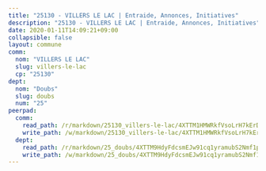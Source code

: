 ```yaml
---
title: "25130 - VILLERS LE LAC | Entraide, Annonces, Initiatives"
description: "25130 - VILLERS LE LAC | Entraide, Annonces, Initiatives"
date: 2020-01-11T14:09:21+09:00
collapsible: false
layout: commune
comm:
  nom: "VILLERS LE LAC"
  slug: villers-le-lac
  cp: "25130"
dept:
  nom: "Doubs"
  slug: doubs
  num: "25"
peerpad:
  comm:
    read_path: /r/markdown/25130_villers-le-lac/4XTTM1HMWRkfVsoLrH7kErDHf9FY9XxTD3RsGHPAk2LVdV3iE
    write_path: /w/markdown/25130_villers-le-lac/4XTTM1HMWRkfVsoLrH7kErDHf9FY9XxTD3RsGHPAk2LVdV3iE-K3TgTyeu6Gwc4Akg8gDReBRbfm7YVncGAfEJ8EsAnPntjT2q3fTNjKGzA28qLaGSWp1Jrm6mntUyatwPKUE5K7Qr8MzhyrHfkF5j3y5S7LqHaEnAwdiTa6K8q42hZEaxm6fbCMZQ
  dept:
    read_path: /r/markdown/25_doubs/4XTTM9HdyFdcsmEJw91cq1yramubS2Nmf1ps2s84xcMxY74Zv
    write_path: /w/markdown/25_doubs/4XTTM9HdyFdcsmEJw91cq1yramubS2Nmf1ps2s84xcMxY74Zv-K3TgURza6A4QY75MscA2g52nUX9tjMQaHW9mgBSgyRKNNp3M6gkaXA9iDDtpbSx22mTSZbQLYS1izbwsznz8e9u5BERCmGKxZ379xV2nAaDe1bGyxrjytc7G1EcbGtknRFYQ1Lxp
---
```


